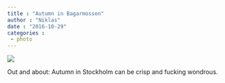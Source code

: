 ```yaml
---
title : "Autumn in Bagarmossen"
author : "Niklas"
date : "2016-10-29"
categories : 
 - photo
---
```


[![](https://niklasblog.com/wp-content/wp-image-393434860jpg.jpg)](https://niklasblog.com/wp-content/wp-image-393434860jpg.jpg)

Out and about: Autumn in Stockholm can be crisp and fucking wondrous.
